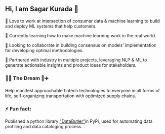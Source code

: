 ## Hi, I am Sagar Kurada 👋

🔭  Love to work at intersection of consumer data & machine learning to build and deploy ML systems that help customers.

🌱  Currently learning how to make machine learning work in the real world. 

👯  Looking to collaborate in building consensus on models’ implementation for developing optimal methodologies.

🎯  Partnered with industry in multiple projects, leveraging NLP & ML to generate actionable insights and product ideas for stakeholders.


### 🚀🤖 The Dream 🤖✈️

Help manifest approachable fintech technologies to everyone in all forms of life, self-organizing transportation with optimized supply chains. 

 
### ⚡ Fun fact:

Published a python library ["DataButler"](https://pypi.org/project/data-butler/)in PyPi, used for automating data profiling and data cataloging process.


